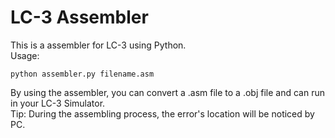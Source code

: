# LC-3 Assembler

This is a assembler for LC-3 using Python.\
Usage:
```shell
python assembler.py filename.asm
```
By using the assembler, you can convert a .asm file to a .obj file and can run in your LC-3 Simulator.\
Tip: During the assembling process, the error's location will be noticed by PC.